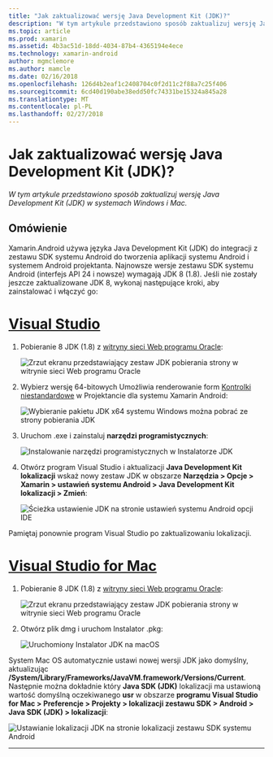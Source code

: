```yaml
---
title: "Jak zaktualizować wersję Java Development Kit (JDK)?"
description: "W tym artykule przedstawiono sposób zaktualizuj wersję Java Development Kit (JDK) w systemach Windows i Mac."
ms.topic: article
ms.prod: xamarin
ms.assetid: 4b3ac51d-18dd-4034-87b4-4365194e4ece
ms.technology: xamarin-android
author: mgmclemore
ms.author: mamcle
ms.date: 02/16/2018
ms.openlocfilehash: 126d4b2eaf1c2408704c0f2d11c2f88a7c25f406
ms.sourcegitcommit: 6cd40d190abe38edd50fc74331be15324a845a28
ms.translationtype: MT
ms.contentlocale: pl-PL
ms.lasthandoff: 02/27/2018
---
```

# <a name="how-do-i-update-the-java-development-kit-jdk-version"></a>Jak zaktualizować wersję Java Development Kit (JDK)?

_W tym artykule przedstawiono sposób zaktualizuj wersję Java Development Kit (JDK) w systemach Windows i Mac._

## <a name="overview"></a>Omówienie

Xamarin.Android używa języka Java Development Kit (JDK) do integracji z zestawu SDK systemu Android do tworzenia aplikacji systemu Android i systemem Android projektanta. Najnowsze wersje zestawu SDK systemu Android (interfejs API 24 i nowsze) wymagają JDK 8 (1.8). Jeśli nie zostały jeszcze zaktualizowane JDK 8, wykonaj następujące kroki, aby zainstalować i włączyć go:

# <a name="visual-studiotabvswin"></a>[Visual Studio](#tab/vswin)

1.  Pobieranie 8 JDK (1.8) z [witryny sieci Web programu Oracle](http://www.oracle.com/technetwork/java/javase/downloads/index.html):

    ![Zrzut ekranu przedstawiający zestaw JDK pobierania strony w witrynie sieci Web programu Oracle](update-jdk-images/image1.png)

2.  Wybierz wersję 64-bitowych Umożliwia renderowanie form [Kontrolki niestandardowe](https://developer.xamarin.com/releases/vs/xamarin.vs_4/xamarin.vs_4.2/#androiddesignercustomcontrols) w Projektancie dla systemu Xamarin Android:

    ![Wybieranie pakietu JDK x64 systemu Windows można pobrać ze strony pobierania JDK](update-jdk-images/image2.png)

3.  Uruchom .exe i zainstaluj **narzędzi programistycznych**:

    ![Instalowanie narzędzi programistycznych w Instalatorze JDK](update-jdk-images/image3.png)

4.  Otwórz program Visual Studio i aktualizacji **Java Development Kit lokalizacji** wskaż nowy zestaw JDK w obszarze **Narzędzia > Opcje > Xamarin > ustawień systemu Android > Java Development Kit lokalizacji > Zmień**:

    ![Ścieżka ustawienie JDK na stronie ustawień systemu Android opcji IDE](update-jdk-images/image4.png)

Pamiętaj ponownie program Visual Studio po zaktualizowaniu lokalizacji.

# <a name="visual-studio-for-mactabvsmac"></a>[Visual Studio for Mac](#tab/vsmac)

1.  Pobieranie 8 JDK (1.8) z [witryny sieci Web programu Oracle](http://www.oracle.com/technetwork/java/javase/downloads/index.html):

    ![Zrzut ekranu przedstawiający zestaw JDK pobierania strony w witrynie sieci Web programu Oracle](update-jdk-images/image1.png)

2.  Otwórz plik dmg i uruchom Instalator .pkg:

    ![Uruchomiony Instalator JDK na macOS](update-jdk-images/image5.png)

System Mac OS automatycznie ustawi nowej wersji JDK jako domyślny, aktualizując **/System/Library/Frameworks/JavaVM.framework/Versions/Current**. Następnie można dokładnie który **Java SDK (JDK)** lokalizacji ma ustawioną wartość domyślną oczekiwanego **usr** w obszarze **programu Visual Studio for Mac > Preferencje > Projekty > lokalizacji zestawu SDK > Android > Java SDK (JDK) > lokalizacji**:

![Ustawianie lokalizacji JDK na stronie lokalizacji zestawu SDK systemu Android](update-jdk-images/image6.png)

-----

